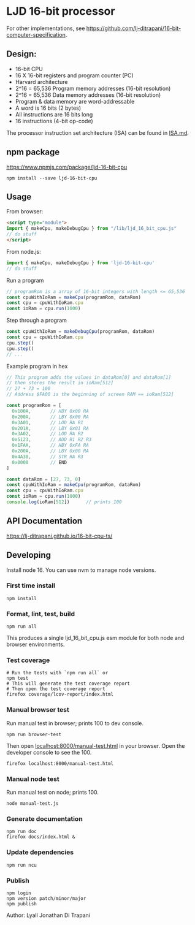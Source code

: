 LJD 16-bit processor
====================

For other implementations, see <https://github.com/lj-ditrapani/16-bit-computer-specification>.

Design:
-------

- 16-bit CPU
- 16 X 16-bit registers and program counter (PC)
- Harvard architecture
- 2^16 = 65,536 Program memory addresses (16-bit resolution)
- 2^16 = 65,536 Data memory addresses (16-bit resolution)
- Program & data memory are word-addressable
- A word is 16 bits (2 bytes)
- All instructions are 16 bits long
- 16 instructions (4-bit op-code)

The processor instruction set architecture (ISA) can be found in
[ISA.md](https://github.com/lj-ditrapani/16-bit-computer-specification/blob/master/ISA.md).


npm package
-----------

<https://www.npmjs.com/package/ljd-16-bit-cpu>

    npm install --save ljd-16-bit-cpu


Usage
-----

From browser:

```html
<script type="module">
import { makeCpu, makeDebugCpu } from "/lib/ljd_16_bit_cpu.js"
// do stuff
</script>
```

From node.js:

```js
import { makeCpu, makeDebugCpu } from 'ljd-16-bit-cpu'
// do stuff
```

Run a program

```js
// programRom is a array of 16-bit integers with length <= 65,536
const cpuWithIoRam = makeCpu(programRom, dataRom)
const cpu = cpuWithIoRam.cpu
const ioRam = cpu.run(1000)
```

Step through a program

```js
const cpuWithIoRam = makeDebugCpu(programRom, dataRom)
const cpu = cpuWithIoRam.cpu
cpu.step()
cpu.step()
// ...
```

Example program in hex

```js
// This program adds the values in dataRom[0] and dataRom[1]
// then stores the result in ioRam[512]
// 27 + 73 = 100
// Address $FA00 is the beginning of screen RAM == ioRam[512]

const programRom = [
  0x100A,       // HBY 0x00 RA
  0x200A,       // LBY 0x00 RA
  0x3A01,       // LOD RA R1
  0x201A,       // LBY 0x01 RA
  0x3A02,       // LOD RA R2
  0x5123,       // ADD R1 R2 R3
  0x1FAA,       // HBY 0xFA RA
  0x200A,       // LBY 0x00 RA
  0x4A30,       // STR RA R3
  0x0000        // END
]

const dataRom = [27, 73, 0]
const cpuWithIoRam = makeCpu(programRom, dataRom)
const cpu = cpuWithIoRam.cpu
const ioRam = cpu.run(1000)
console.log(ioRam[512])      // prints 100
```


API Documentation
-----------------

<https://lj-ditrapani.github.io/16-bit-cpu-ts/>


Developing
----------

Install node 16.  You can use nvm to manage node versions.


### First time install ###

    npm install


### Format, lint, test, build ###


    npm run all

This produces a single ljd_16_bit_cpu.js esm module for both node and
browser environments.


### Test coverage ###

    # Run the tests with `npm run all` or
    npm test
    # This will generate the test coverage report
    # Then open the test coverage report
    firefox coverage/lcov-report/index.html


### Manual browser test ###

Run manual test in browser; prints 100 to dev console.

    npm run browser-test

Then open <localhost:8000/manual-test.html> in your browser.
Open the developer console to see the 100.

    firefox localhost:8000/manual-test.html


### Manual node test ###

Run manual test on node; prints 100.

    node manual-test.js


### Generate documentation ###

    npm run doc
    firefox docs/index.html &


### Update dependencies ###

    npm run ncu


### Publish ###

    npm login
    npm version patch/minor/major
    npm publish


Author:  Lyall Jonathan Di Trapani
